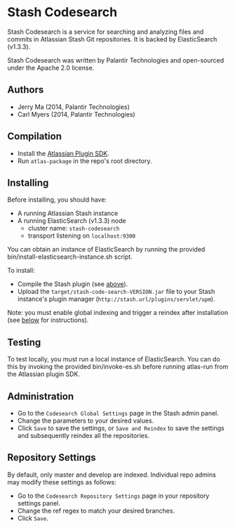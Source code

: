 # Stash Codesearch

Stash Codesearch is a service for searching and analyzing files and commits in Atlassian Stash Git repositories. It is backed by ElasticSearch (v1.3.3).

Stash Codesearch was written by Palantir Technologies and open-sourced under the Apache 2.0 license.

## Authors

- Jerry Ma (2014, Palantir Technologies)
- Carl Myers (2014, Palantir Technologies)

## Compilation

- Install the [Atlassian Plugin SDK](https://developer.atlassian.com/display/DOCS/Set+up+the+Atlassian+Plugin+SDK+and+Build+a+Project).
- Run `atlas-package` in the repo's root directory.


## Installing

Before installing, you should have:

- A running Atlassian Stash instance
- A running ElasticSearch (v1.3.3) node
  - cluster name: `stash-codesearch`
  - transport listening on `localhost:9300`

You can obtain an instance of ElasticSearch by running the provided bin/install-elasticsearch-instance.sh script.

To install:

- Compile the Stash plugin (see [above](#compile-guide)).
- Upload the `target/stash-code-search-VERSION.jar` file to your Stash instance's plugin manager (`http://stash.url/plugins/servlet/upm`).

Note: you must enable global indexing and trigger a reindex after installation (see [below](#administration) for instructions).

## Testing

To test locally, you must run a local instance of ElasticSearch.  You can do this by invoking the provided bin/invoke-es.sh before running atlas-run from the Atlassian plugin SDK.

## Administration

- Go to the `Codesearch Global Settings` page in the Stash admin panel.
- Change the parameters to your desired values.
- Click `Save` to save the settings, or `Save and Reindex` to save the settings and subsequently reindex all the repositories.


## Repository Settings

By default, only master and develop are indexed. Individual repo admins may modify these settings as follows:

- Go to the `Codesearch Repository Settings` page in your repository settings panel.
- Change the ref regex to match your desired branches.
- Click `Save`.
